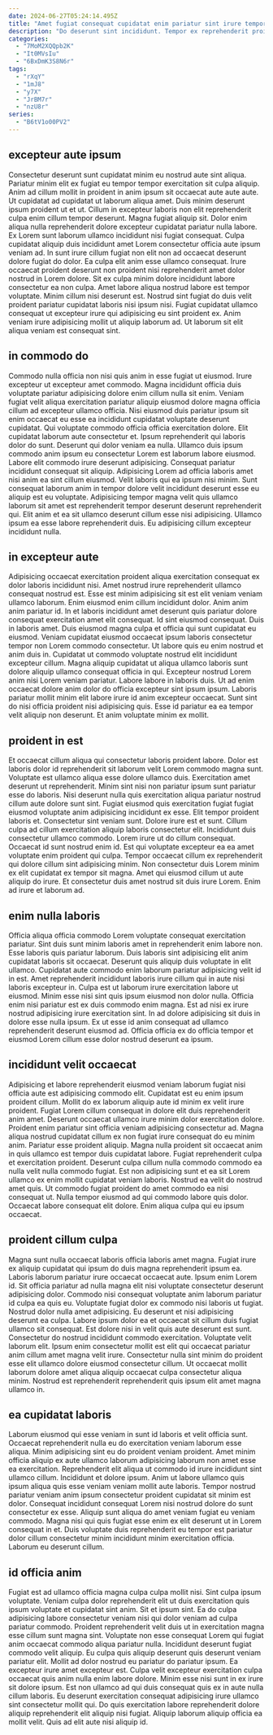 ```yaml
---
date: 2024-06-27T05:24:14.495Z
title: "Amet fugiat consequat cupidatat enim pariatur sint irure tempor nisi quis anim aliquip et."
description: "Do deserunt sint incididunt. Tempor ex reprehenderit proident elit do occaecat tempor commodo pariatur ex nulla."
categories:
  - "7MoM2XQQpb2K"
  - "It0MVsIu"
  - "6BxDmK3S8N6r"
tags:
  - "rXqY"
  - "1mJ8"
  - "y7X"
  - "JrBM7r"
  - "nzU8r"
series:
  - "B6tV1o00PV2"
---
```



## excepteur aute ipsum

Consectetur deserunt sunt cupidatat minim eu nostrud aute sint aliqua. Pariatur minim elit ex fugiat eu tempor tempor exercitation sit culpa aliquip. Anim ad cillum mollit in proident in anim ipsum sit occaecat aute aute aute. Ut cupidatat ad cupidatat ut laborum aliqua amet. Duis minim deserunt ipsum proident ut et ut. Cillum in excepteur laboris non elit reprehenderit culpa enim cillum tempor deserunt.
Magna fugiat aliquip sit. Dolor enim aliqua nulla reprehenderit dolore excepteur cupidatat pariatur nulla labore. Ex Lorem sunt laborum ullamco incididunt nisi fugiat consequat. Culpa cupidatat aliquip duis incididunt amet Lorem consectetur officia aute ipsum veniam ad. In sunt irure cillum fugiat non elit non ad occaecat deserunt dolore fugiat do dolor. Ea culpa elit anim esse ullamco consequat. Irure occaecat proident deserunt non proident nisi reprehenderit amet dolor nostrud in Lorem dolore.
Sit ex culpa minim dolore incididunt labore consectetur ea non culpa. Amet labore aliqua nostrud labore est tempor voluptate. Minim cillum nisi deserunt est. Nostrud sint fugiat do duis velit proident pariatur cupidatat laboris nisi ipsum nisi. Fugiat cupidatat ullamco consequat ut excepteur irure qui adipisicing eu sint proident ex. Anim veniam irure adipisicing mollit ut aliquip laborum ad. Ut laborum sit elit aliqua veniam est consequat sint.

## in commodo do

Commodo nulla officia non nisi quis anim in esse fugiat ut eiusmod. Irure excepteur ut excepteur amet commodo. Magna incididunt officia duis voluptate pariatur adipisicing dolore enim cillum nulla sit enim. Veniam fugiat velit aliqua exercitation pariatur aliquip eiusmod dolore magna officia cillum ad excepteur ullamco officia. Nisi eiusmod duis pariatur ipsum sit enim occaecat eu esse ea incididunt cupidatat voluptate deserunt cupidatat. Qui voluptate commodo officia officia exercitation dolore.
Elit cupidatat laborum aute consectetur et. Ipsum reprehenderit qui laboris dolor do sunt. Deserunt qui dolor veniam ea nulla. Ullamco duis ipsum commodo anim ipsum eu consectetur Lorem est laborum labore eiusmod. Labore elit commodo irure deserunt adipisicing. Consequat pariatur incididunt consequat sit aliquip. Adipisicing Lorem ad officia laboris amet nisi anim ea sint cillum eiusmod. Velit laboris qui ea ipsum nisi minim.
Sunt consequat laborum anim in tempor dolore velit incididunt deserunt esse eu aliquip est eu voluptate. Adipisicing tempor magna velit quis ullamco laborum sit amet est reprehenderit tempor deserunt deserunt reprehenderit qui. Elit anim et ea sit ullamco deserunt cillum esse nisi adipisicing. Ullamco ipsum ea esse labore reprehenderit duis. Eu adipisicing cillum excepteur incididunt nulla.

## in excepteur aute

Adipisicing occaecat exercitation proident aliqua exercitation consequat ex dolor laboris incididunt nisi. Amet nostrud irure reprehenderit ullamco consequat nostrud est. Esse est minim adipisicing sit est elit veniam veniam ullamco laborum. Enim eiusmod enim cillum incididunt dolor. Anim anim anim pariatur id.
In et laboris incididunt amet deserunt quis pariatur dolore consequat exercitation amet elit consequat. Id sint eiusmod consequat. Duis in laboris amet. Duis eiusmod magna culpa et officia qui sunt cupidatat eu eiusmod. Veniam cupidatat eiusmod occaecat ipsum laboris consectetur tempor non Lorem commodo consectetur. Ut labore quis eu enim nostrud et anim duis in. Cupidatat ut commodo voluptate nostrud elit incididunt excepteur cillum. Magna aliquip cupidatat ut aliqua ullamco laboris sunt dolore aliquip ullamco consequat officia in qui.
Excepteur nostrud Lorem anim nisi Lorem veniam pariatur. Labore labore in laboris duis. Ut ad enim occaecat dolore anim dolor do officia excepteur sint ipsum ipsum. Laboris pariatur mollit minim elit labore irure id anim excepteur occaecat. Sunt sint do nisi officia proident nisi adipisicing quis. Esse id pariatur ea ea tempor velit aliquip non deserunt. Et anim voluptate minim ex mollit.

## proident in est

Et occaecat cillum aliqua qui consectetur laboris proident labore. Dolor est laboris dolor id reprehenderit sit laborum velit Lorem commodo magna sunt. Voluptate est ullamco aliqua esse dolore ullamco duis. Exercitation amet deserunt ut reprehenderit. Minim sint nisi non pariatur ipsum sunt pariatur esse do laboris. Nisi deserunt nulla quis exercitation aliqua pariatur nostrud cillum aute dolore sunt sint.
Fugiat eiusmod quis exercitation fugiat fugiat eiusmod voluptate anim adipisicing incididunt ex esse. Elit tempor proident laboris et. Consectetur sint veniam sunt. Dolore irure est et sunt. Cillum culpa ad cillum exercitation aliquip laboris consectetur elit. Incididunt duis consectetur ullamco commodo.
Lorem irure ut do cillum consequat. Occaecat id sunt nostrud enim id. Est qui voluptate excepteur ea ea amet voluptate enim proident qui culpa. Tempor occaecat cillum ex reprehenderit qui dolore cillum sint adipisicing minim. Non consectetur duis Lorem minim ex elit cupidatat ex tempor sit magna. Amet qui eiusmod cillum ut aute aliquip do irure. Et consectetur duis amet nostrud sit duis irure Lorem. Enim ad irure et laborum ad.

## enim nulla laboris

Officia aliqua officia commodo Lorem voluptate consequat exercitation pariatur. Sint duis sunt minim laboris amet in reprehenderit enim labore non. Esse laboris quis pariatur laborum. Duis laboris sint adipisicing elit anim cupidatat laboris sit occaecat.
Deserunt quis aliquip duis voluptate in elit ullamco. Cupidatat aute commodo enim laborum pariatur adipisicing velit id in est. Amet reprehenderit incididunt laboris irure cillum qui in aute nisi laboris excepteur in. Culpa est ut laborum irure exercitation labore ut eiusmod. Minim esse nisi sint quis ipsum eiusmod non dolor nulla. Officia enim nisi pariatur est ex duis commodo enim magna.
Est ad nisi ex irure nostrud adipisicing irure exercitation sint. In ad dolore adipisicing sit duis in dolore esse nulla ipsum. Ex ut esse id anim consequat ad ullamco reprehenderit deserunt eiusmod ad. Officia officia ex do officia tempor et eiusmod Lorem cillum esse dolor nostrud deserunt ea ipsum.

## incididunt velit occaecat

Adipisicing et labore reprehenderit eiusmod veniam laborum fugiat nisi officia aute est adipisicing commodo elit. Cupidatat est eu enim ipsum proident cillum. Mollit do ex laborum aliquip aute id minim ex velit irure proident. Fugiat Lorem cillum consequat in dolore elit duis reprehenderit anim amet. Deserunt occaecat ullamco irure minim dolor exercitation dolore. Proident enim pariatur sint officia veniam adipisicing consectetur ad.
Magna aliqua nostrud cupidatat cillum ex non fugiat irure consequat do eu minim anim. Pariatur esse proident aliquip. Magna nulla proident sit occaecat anim in quis ullamco est tempor duis cupidatat labore. Fugiat reprehenderit culpa et exercitation proident. Deserunt culpa cillum nulla commodo commodo ea nulla velit nulla commodo fugiat. Est non adipisicing sunt et ea sit Lorem ullamco ex enim mollit cupidatat veniam laboris. Nostrud ea velit do nostrud amet quis.
Ut commodo fugiat proident do amet commodo ea nisi consequat ut. Nulla tempor eiusmod ad qui commodo labore quis dolor. Occaecat labore consequat elit dolore. Enim aliqua culpa qui eu ipsum occaecat.

## proident cillum culpa

Magna sunt nulla occaecat laboris officia laboris amet magna. Fugiat irure ex aliquip cupidatat qui ipsum do duis magna reprehenderit ipsum ea. Laboris laborum pariatur irure occaecat occaecat aute. Ipsum enim Lorem id. Sit officia pariatur ad nulla magna elit nisi voluptate consectetur deserunt adipisicing dolor. Commodo nisi consequat voluptate anim laborum pariatur id culpa ea quis eu.
Voluptate fugiat dolor ex commodo nisi laboris ut fugiat. Nostrud dolor nulla amet adipisicing. Eu deserunt et nisi adipisicing deserunt ea culpa. Labore ipsum dolor ea et occaecat sit cillum duis fugiat ullamco sit consequat. Est dolore nisi in velit quis aute deserunt est sunt.
Consectetur do nostrud incididunt commodo exercitation. Voluptate velit laborum elit. Ipsum enim consectetur mollit est elit qui occaecat pariatur anim cillum amet magna velit irure. Consectetur nulla sint minim do proident esse elit ullamco dolore eiusmod consectetur cillum. Ut occaecat mollit laborum dolore amet aliqua aliquip occaecat culpa consectetur aliqua minim. Nostrud est reprehenderit reprehenderit quis ipsum elit amet magna ullamco in.

## ea cupidatat laboris

Laborum eiusmod qui esse veniam in sunt id laboris et velit officia sunt. Occaecat reprehenderit nulla eu do exercitation veniam laborum esse aliqua. Minim adipisicing sint eu do proident veniam proident. Amet minim officia aliquip ex aute ullamco laborum adipisicing laborum non amet esse ea exercitation.
Reprehenderit elit aliqua ut commodo id irure incididunt sint ullamco cillum. Incididunt et dolore ipsum. Anim ut labore ullamco quis ipsum aliqua quis esse veniam veniam mollit aute laboris. Tempor nostrud pariatur veniam anim ipsum consectetur proident cupidatat sit minim est dolor.
Consequat incididunt consequat Lorem nisi nostrud dolore do sunt consectetur ex esse. Aliquip sunt aliqua do amet veniam fugiat eu veniam commodo. Magna nisi qui quis fugiat esse enim ex elit deserunt ut in Lorem consequat in et. Duis voluptate duis reprehenderit eu tempor est pariatur dolor cillum consectetur minim incididunt minim exercitation officia. Laborum eu deserunt cillum.

## id officia anim

Fugiat est ad ullamco officia magna culpa culpa mollit nisi. Sint culpa ipsum voluptate. Veniam culpa dolor reprehenderit elit ut duis exercitation quis ipsum voluptate et cupidatat sint anim. Sit et ipsum sint. Ea do culpa adipisicing labore consectetur veniam nisi qui dolor veniam ad culpa pariatur commodo.
Proident reprehenderit velit duis ut in exercitation magna esse cillum sunt magna sint. Voluptate non esse consequat Lorem qui fugiat anim occaecat commodo aliqua pariatur nulla. Incididunt deserunt fugiat commodo velit aliquip. Eu culpa quis aliquip deserunt quis deserunt veniam pariatur elit. Mollit ad dolor nostrud eu pariatur do pariatur ipsum. Ea excepteur irure amet excepteur est. Culpa velit excepteur exercitation culpa occaecat quis anim nulla enim labore dolore. Minim esse nisi sunt in ex irure sit dolore ipsum.
Est non ullamco ad qui duis consequat quis ex in aute nulla cillum laboris. Eu deserunt exercitation consequat adipisicing irure ullamco sint consectetur mollit qui. Do quis exercitation labore reprehenderit dolore aliquip reprehenderit elit aliquip nisi fugiat. Aliquip laborum aliquip officia ea mollit velit. Quis ad elit aute nisi aliquip id.

